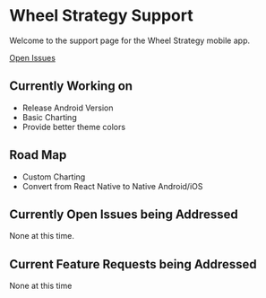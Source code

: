 # Wheel Strategy Support
  Welcome to the support page for the Wheel Strategy mobile app. 
  
  [Open Issues](https://github.com/chazh/WheelStrategy/issues)

## Currently Working on
 - Release Android Version
 - Basic Charting
 - Provide better theme colors

## Road Map
  - Custom Charting
  - Convert from React Native to Native Android/iOS

## Currently Open Issues being Addressed
  None at this time.

## Current Feature Requests being Addressed
  None at this time

